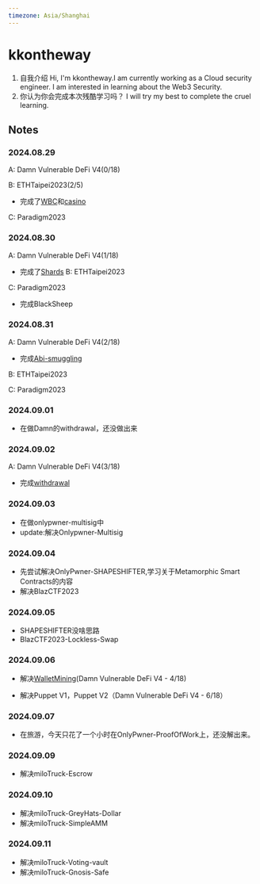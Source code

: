 ```yaml
---
timezone: Asia/Shanghai
---
```


# kkontheway

1. 自我介绍
   Hi, I'm kkontheway.I am currently working as a Cloud security engineer. I am interested in learning about the Web3 Security.
2. 你认为你会完成本次残酷学习吗？
    I will try my best to complete the cruel learning.

## Notes

<!-- Content_START -->

### 2024.08.29

A: Damn Vulnerable DeFi V4(0/18)

B: ETHTaipei2023(2/5)
- 完成了[WBC](https://github.com/DeFiHackLabs/Web3-CTF-Intensive-CoLearning/tree/main/Writeup/kkontheway/src/ETHTaipei2023#wbc)和[casino](https://github.com/DeFiHackLabs/Web3-CTF-Intensive-CoLearning/tree/main/Writeup/kkontheway/src/ETHTaipei2023#casino)

C: Paradigm2023

### 2024.08.30

A: Damn Vulnerable DeFi V4(1/18)
- 完成了[Shards](https://github.com/DeFiHackLabs/Web3-CTF-Intensive-CoLearning/tree/main/Writeup/kkontheway/src/DamnVulnerableDefi#shards)
B: ETHTaipei2023

C: Paradigm2023
- 完成BlackSheep

### 2024.08.31

A: Damn Vulnerable DeFi V4(2/18)
- 完成[Abi-smuggling](https://github.com/DeFiHackLabs/Web3-CTF-Intensive-CoLearning/tree/main/Writeup/kkontheway/src/DamnVulnerableDefi#abi-smuggling)
  
B: ETHTaipei2023

C: Paradigm2023


### 2024.09.01

- 在做Damn的withdrawal，还没做出来

### 2024.09.02

A: Damn Vulnerable DeFi V4(3/18)
- 完成[withdrawal](https://github.com/DeFiHackLabs/Web3-CTF-Intensive-CoLearning/tree/main/Writeup/kkontheway/src/DamnVulnerableDefi#withdrawal)


### 2024.09.03

- 在做onlypwner-multisig中
- update:解决Onlypwner-Multisig


### 2024.09.04
- 先尝试解决OnlyPwner-SHAPESHIFTER,学习关于Metamorphic Smart Contracts的内容
- 解决BlazCTF2023

### 2024.09.05
- SHAPESHIFTER没啥思路
- BlazCTF2023-Lockless-Swap

### 2024.09.06
- 解决[WalletMining](https://github.com/DeFiHackLabs/Web3-CTF-Intensive-CoLearning/tree/main/Writeup/kkontheway/src/DamnVulnerableDefi#wallet-mining)(Damn Vulnerable DeFi V4 - 4/18)

- 解决Puppet V1，Puppet V2（Damn Vulnerable DeFi V4 - 6/18）

### 2024.09.07
- 在旅游，今天只花了一个小时在OnlyPwner-ProofOfWork上，还没解出来。

### 2024.09.09
- 解决miloTruck-Escrow

### 2024.09.10
- 解决miloTruck-GreyHats-Dollar
- 解决miloTruck-SimpleAMM

### 2024.09.11
- 解决miloTruck-Voting-vault
- 解决miloTruck-Gnosis-Safe
<!-- Content_END -->

